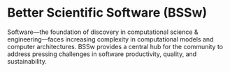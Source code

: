 # Better Scientific Software (BSSw)

Software—the foundation of discovery in computational science & engineering—faces increasing complexity in computational models and computer architectures. BSSw provides a central hub for the community to address pressing challenges in software productivity, quality, and sustainability.

<!---
Slide1 L: ../images/Blog_2401_YIR.png
Slide1 R: ../Articles/Blog/BSSwHighlights2023.md
Slide2 L: ../Articles/Blog/DiscontinuingSoftwareProjects.md
Slide2 R: ../CuratedContent/HowToWriteGitCommit.md
Slide3 L: ../Articles/WhatIs/WhatIsInclusivity.md
Slide3 R: ../Articles/Blog/2023-12-2024BSSwFellowshipAnnounce.md 
Slide4 L: ../Events/hirse-025-2024-02.md
Slide4 R: ../Events/2024-02-HPCCultureIdentity.md
Slide5 L: ../Events/ATPESC2024.md 
Slide5 R: ../Events/2023-11-code-review-survey-rse.md
--->

<!---
Note: We have had up to 7 L and R panels in the carousel, even if the current carousel may be shorter.

Caution: Blank line after first comment mark (or before last comment mark) causes build failure.
LCM: Saving for use again later

Slide1 L: ../images/Blog2312_SoR.png
Slide1 R: ../Articles/Blog/2023-12-ucsc-sor.md 
Slide2 L: ../images/Blog_2312_SecurityB.png
Slide2 R: ../Articles/Blog/2023-09-secure-sci-software-dev.md
Slide3 L: ../Articles/Blog/EditorialThanks-2023.md
Slide3 R: ../CuratedContent/NationalCyberDirectorRFI.md
Slide4 L: ../CuratedContent/ScalingYourselfSoftwareDeveloper.md
Slide4 R: ../CuratedContent/SolidDesignPrinciples.md
Slide5 L: ../Events/2024-04-s3c-conference.md
Slide5 R: ../Events/hirse-024-2024-01.md
--->

<!---
[Site Overview](SiteOverview.md)

[Communities Overview](CommunitiesOverview.md)

[Intro to CSE](IntroToCse.md)

[Intro to HPC](IntroToHpc.md)

--->
